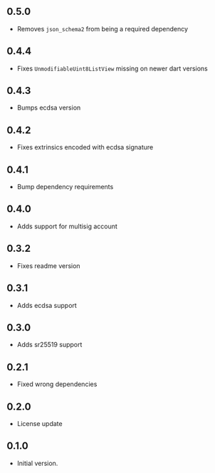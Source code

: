 ## 0.5.0
- Removes `json_schema2` from being a required dependency

## 0.4.4
- Fixes `UnmodifiableUint8ListView` missing on newer dart versions

## 0.4.3
- Bumps ecdsa version

## 0.4.2
- Fixes extrinsics encoded with ecdsa signature

## 0.4.1
- Bump dependency requirements

## 0.4.0
- Adds support for multisig account

## 0.3.2
- Fixes readme version

## 0.3.1
- Adds ecdsa support

## 0.3.0
- Adds sr25519 support

## 0.2.1

- Fixed wrong dependencies

## 0.2.0

- License update

## 0.1.0

- Initial version.
